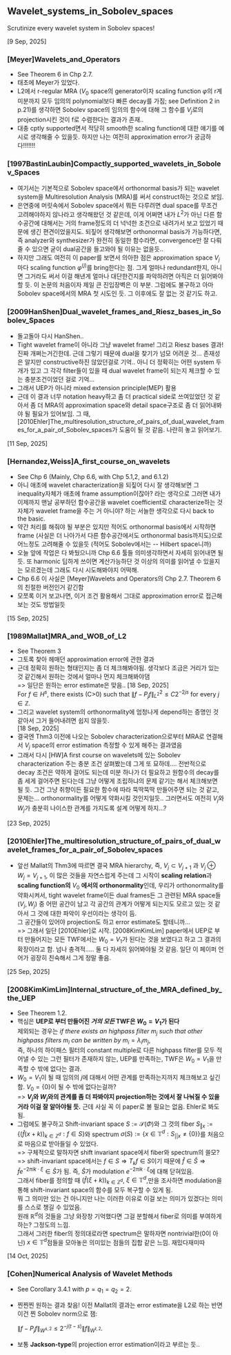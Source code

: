 ## Wavelet_systems_in_Sobolev_spaces
Scrutinize every wavelet system in Sobolev spaces!

[9 Sep, 2025]

### [Meyer]Wavelets_and_Operators

- See Theorem 6 in Chp 2.7.
- 태초에 Meyer가 있었다.
- L2에서 r-regular MRA ($V_0$ space의 generator이자 scaling function $\varphi$의 r계 미분까지 모두 임의의 polynomial보다 빠른 decay를 가짐; see Definition 2 in p.21)를 생각하면 Sobolev space의 임의의 함수에 대해 그 함수를 $V_j$로의 projection시킨 것이 f로 수렴한다는 결과가 존재..
- 대충 cptly supported면서 적당히 smooth한 scaling function에 대한 얘기를 예시로 생각해줄 수 있을듯. 하지만 나는 여전히 approximation error가 궁금하다!!!!!!!

### [1997BastinLaubin]Compactly_supported_wavelets_in_Sobolev_Spaces

- 여기서는 기본적으로 Sobolev space에서 orthonormal basis가 되는 wavelet system을 Multiresolution Analysis (MRA)를 써서 construct하는 것으로 보임. 
- 은연중에 머릿속에서 Sobolev space에서 뭐든 다루려면 dual space를 무조건 고려해야하지 않나라고 생각해왔던 것 같은데, 이게 어쩌면 내가 $L^2$가 아닌 다른 함수공간에 대해서는 거의 frame정도의 더 넉넉한 조건으로 내려가서 보고 있었기 때문에 생긴 편견이었을지도. 되짚어 생각해보면 orthonormal basis가 가능하다면, 즉 analyzer와 synthesizer가 완전히 동일한 함수라면, convergence만 잘 다뤄줄 수 있으면 굳이 dual공간을 들고와야 될 이유는 없을듯..
- 하지만 그래도 여전히 이 paper를 보면서 의아한 점은 approximation space $V_j$마다 scaling function $\varphi^{(j)}$를 bring한다는 점. 그게 얼마나 redundant한지, 아니면 그거라도 써서 이걸 해낸게 얼마나 대단한건지를 파악하려면 아직은 더 읽어봐야 할 듯. 이 논문의 처음이자 제일 큰 진입장벽은 이 부분. 그럼에도 불구하고 아마 Sobolev space에서의 MRA 첫 시도인 듯. 그 이후에도 잘 없는 것 같기도 하고. 

### [2009HanShen]Dual_wavelet_frames_and_Riesz_bases_in_Sobolev_Spaces

- 돌고돌아 다시 HanShen..
- Tight wavelet frame이 아니라 그냥 wavelet frame! 그리고 Riesz bases 결과! 진짜 개쩌는거긴한데. 근데 그렇기 때문에 dual을 찾기가 넘모 어려운 것... 존재성은 알지만 constructive하진 않았던걸로 기억..
아니 더 정확히는 어떤 system 두 개가 있고 그 각각 filter들이 있을 때 dual wavelet frame이 되는지 체크할 수 있는 충분조건이었던 걸로 기억...
- 그래서 UEP가 아니라 mixed extension principle(MEP) 활용
- 근데 이 결과 너무 notation heavy하고 좀 더 practical side로 쓰여있었던 것 같아서 좀 더 MRA의 approximation space와 detail space구조로 좀 더 읽어내봐야 될 필요가 있어보임.
그 때, [2010Ehler]The_multiresolution_structure_of_pairs_of_dual_wavelet_frames_for_a_pair_of_Sobolev_spaces가 도움이 될 것 같음. 나란히 놓고 읽어보기.

[11 Sep, 2025]

### [Hernandez,Weiss]A_first_course_on_wavelets

- See Chp 6 (Mainly, Chp 6.6, with Chp 5.1,2, and 6.1.2)
- 아니 애초에 wavelet characterization을 되짚어 다시 잘 생각해보면 그 inequality자체가 애초에 frame assumption이잖아? 라는 생각으로 
그러면 내가 이제까지 맨날 공부하던 함수공간을 wavelet coefficient로 characterize하는 것 자체가 wavelet frame을 주는 거 아니야? 하는 서늘한 생각으로 다시 back to the basic.
- 약간 처리를 해줘야 될 부분은 있지만 적어도 orthonormal basis에서 시작하면 frame (사실은 더 나아가서 다른 함수공간에서도 orthonormal basis까지도)으로 어느정도 고려해줄 수 있을듯 (적어도 Sobolev에서는 -- Hilbert space니까)
- 오늘 앞에 작업은 다 봐뒀으니까 Chp 6.6 툴들 의미생각하면서 자세히 읽어내면 될듯. 또 harmonic 딥하게 쓰이면 계산가능하단 것 이상의 의미를 읽어낼 수 있을지는 모르겠는데 그래도 다시 시도해봐야지 어떡해.
- Chp 6.6 이 사실은 [Meyer]Wavelets and Operators의 Chp 2.7. Theorem 6의 친절한 버전인거 같긴함
- 모쪼록 이거 보고나면, 이거 조건 활용해서 그대로 approximation error로 접근해보는 것도 방법일듯

[15 Sep, 2025]

### [1989Mallat]MRA_and_WOB_of_L2

- See Theorem 3
- 그토록 찾아 헤매던 approximation error에 관한 결과
- 근데 정확히 원하는 형태인지는 좀 더 체크해봐야됨. 생각보다 조금은 거리가 있는 것 같긴해서 원하는 것에서 얼마나 먼지 체크해봐야댐<br>
=> 일단은 원하는 error estimate은 맞음.. [18 Sep, 2025]<br>
For $f \in H^s$, there exists \(C>0\) such that $\lVert f - P_j f \rVert_{L^2}^2 \leq C 2^{-2js}$ for every $j \in \mathbb{Z}$. 
- 그리고 wavelet system의 orthonormality에 엄청나게 depend하는 증명인 것 같아서 그거 들어내려면 쉽지 않을듯. <br>
[18 Sep, 2025]
- 결국엔 Thm3 이전에 나오는 Sobolev characterization으로부터 MRA로 연결해서 $V_j$ space의 error estimation 측정할 수 있게 해주는 결과였음 
- 그래서 다시 [HW]A first course on wavelets에 있는 Sobolev characterization 주는 충분 조건 살펴봤는데 그게 또 묘하데.... 전반적으로 decay 조건은 약하게 걸어도 되는데 미분 하나가 더 필요하고 원함수의 decay를 좀 세게 걸어주면 된다는데 그냥 어떻게 조립하냐의 문제 같기는 해서 체크해보면 될 듯. 그건 그냥 취향이든 필요한 함수에 따라 뚝딱뚝딱 만들어주면 되는 것 같고, 문제는... orthonormality를 어떻게 약화시킬 것인지일듯.. 그러면서도 여전히 $V_j$와 $W_j$가 충분히 나이스한 관계를 가지도록 설계 어떻게 하지...? 

[23 Sep, 2025]

### [2010Ehler]The_multiresolution_structure_of_pairs_of_dual_wavelet_frames_for_a_pair_of_Sobolev_spaces

- 앞선 Mallat의 Thm3에 따르면 결국 MRA hierarchy, 즉, $V_j \subset V_{j+1}$ 과 $V_j \oplus W_j = V_{j+1}$, 이 많은 것들을 자연스럽게 주는데 그 시작이 **scaling relation**과 **scaling function의** $V_0$ **에서의 orthonormality**인데, 우리가 orthonormality를 약화시켜서, tight wavelet frame이든 dual frames든 그 관련된 MRA space들 ($V_j, W_j$) 중 어떤 공간이 남고 각 공간의 관계가 어떻게 되는지도 모르고 있는 것 같아서 그 것에 대한 파악이 우선이라는 생각이 듬.<br>
그 공간들이 있어야 projection도 하고 error estimate도 할테니까... <br>
=> 그래서 일단 [2010Ehler]로 시작. [2008KimKimLim] paper에서 UEP로 부터 만들어지는 모든 TWF에서는 $W_0 = V_1$가 된다는 것을 보였다고 하고 그 결과의 확장이라고 함. 넘나 충격적..... 둘 다 자세히 읽어봐야될 것 같음. 일단 이 페이퍼 언어가 굉장히 친숙해서 그게 정말 좋음.

[25 Sep, 2025]

### [2008KimKimLim]Internal_structure_of_the_MRA_defined_by_the_UEP

- See Theorem 1.2.
- 핵심은 **UEP로 부터 만들어진 *거의 모든* TWF은 $W_0 = V_1$가 된다** <br>
제외되는 경우는 *if there exists an highpass filter* $m_j$ *such that other highpass filters* $m_i$ *can be written by* $m_i = \lambda_i m_j$, <br>
즉, 하나의 하이패스 필터의 constant multiple로 다른 highpass filter를 모두 적어낼 수 있는 그런 필터가 존재하지 않는, UEP를 만족하는, TWF은 $W_0 = V_1$을 만족할 수 밖에 없다는 결과.
- $W_0=V_1$이 될 때 임의의 $j$에 대해서 어떤 관계를 만족하는지까지 체크해보고 싶긴 함. $V_0=\{0\}$이 될 수 밖에 없다는걸까?<br>
=> **$V_j$와 $W_j$와의 관계를 좀 더 파봐야지 projection하는 것에서 잘 나눠질 수 있을거라 이걸 잘 알아야될 듯.** 근데 사실 꼭 이 paper로 볼 필요는 없음. Ehler로 봐도 됨.
- 그럼에도 불구하고 Shift-invariant space $S:=\mathcal{S}(\Phi)$와 그 것의 fiber $S_{\Vert x} := \{(\widehat{f}(x +k))_{k \in \mathbb{Z}^d}: f \in S\}$와 spectrum $\sigma(S) := \{x \in \mathbb{T}^d : S_{||x} \not= \{0\} \}$를 처음으로 마음으로 받아들일 수 있었다. <br>
=> 구체적으로 말하자면 shift invariant space에서 fiber와 spectrum의 쓸모?<br>
=> shift-invariant space에서는 $f \in S \Rightarrow T_k f \in S$이기 때문에 $\widehat{f} \in \widehat{S} \Rightarrow \widehat{f} e^{-2\pi i k \cdot \xi} \in \widehat{S}$가 됨. 즉, $\widehat{S}$가 modulation $e^{-2\pi i k \cdot \xi}$에 대해 닫혀있음.<br>
그래서 fiber를 정의할 때 $(\widehat{f}(\xi + k))_{k \in \mathbb{Z}^d}$, $\xi \in \mathbb{T}^d$,만을 조사하면 modulation을 통해 shift-invariant space의 함수를 모두 복구할 수 있게 됨. <br>
뭐 그 의미만 있는 건 아니지만 나는 이러한 이유로 이걸 보는 의미가 있겠다는 의미를 스스로 챙길 수 있었음. <br>
원래 $\mathbb{R}^d$의 것들을 그냥 와장창 기억했다면 그걸 분할해서 fiber로 의미를 부여하게하는? 그정도의 느낌.<br>
그래서 그러한 fiber의 정의대로라면 spectrum은 말하자면 nontrivial한(0이 아닌) $x \in \mathbb{T}^d$점들을 모아놓은 의미있는 점들의 집합 같은 느낌. 재밌다재미따

[14 Oct, 2025]

### [Cohen]Numerical Analysis of Wavelet Methods

- See Corollary 3.4.1 with $p = q_1 = q_2 = 2$.
- 찐찐찐 원하는 결과 찾음! 이전 Mallat의 결과는 error estimate을 L2로 하는 반면 이건 찐 Sobolev norm으로 잼:

	$\lVert f - P_j f \rVert_{W^{s,2}} \leq 2^{-j(t-s)} \lVert f \rVert_{W^{t,2}}.$
- 보통 **Jackson-type**의 projection error estimation이라고 부르는 듯..